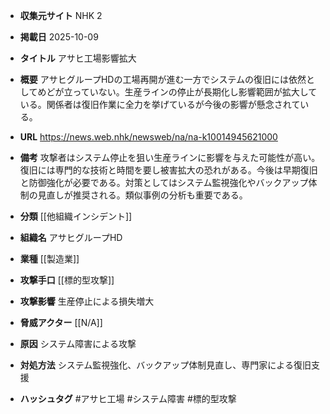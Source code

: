 - **収集元サイト**
NHK 2

- **掲載日**
2025-10-09

- **タイトル**
アサヒ工場影響拡大

- **概要**
アサヒグループHDの工場再開が進む一方でシステムの復旧には依然としてめどが立っていない。生産ラインの停止が長期化し影響範囲が拡大している。関係者は復旧作業に全力を挙げているが今後の影響が懸念されている。

- **URL**
https://news.web.nhk/newsweb/na/na-k10014945621000

- **備考**
攻撃者はシステム停止を狙い生産ラインに影響を与えた可能性が高い。復旧には専門的な技術と時間を要し被害拡大の恐れがある。今後は早期復旧と防御強化が必要である。対策としてはシステム監視強化やバックアップ体制の見直しが推奨される。類似事例の分析も重要である。

- **分類**
[[他組織インシデント]]

- **組織名**
アサヒグループHD

- **業種**
[[製造業]]

- **攻撃手口**
[[標的型攻撃]]

- **攻撃影響**
生産停止による損失増大

- **脅威アクター**
[[N/A]]

- **原因**
システム障害による攻撃

- **対処方法**
システム監視強化、バックアップ体制見直し、専門家による復旧支援

- **ハッシュタグ**
#アサヒ工場 #システム障害 #標的型攻撃
